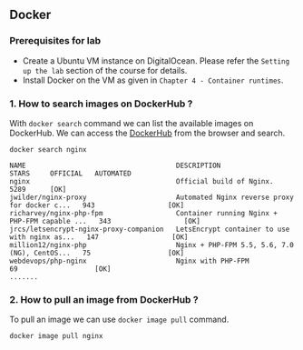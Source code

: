 ## Docker

### Prerequisites for lab
- Create a Ubuntu VM instance on DigitalOcean. Please refer the `Setting up the lab` section of the course for details.
- Install Docker on the VM as given in `Chapter 4 - Container runtimes`.


### 1. How to search images on DockerHub ?

With `docker search` command we can list the available images on DockerHub. We can access the [DockerHub](hub.docker.com) from the browser and search.


```command
docker search nginx
```
```output
NAME                                     DESCRIPTION                                     STARS     OFFICIAL   AUTOMATED
nginx                                    Official build of Nginx.                        5289      [OK]
jwilder/nginx-proxy                      Automated Nginx reverse proxy for docker c...   943                  [OK]
richarvey/nginx-php-fpm                  Container running Nginx + PHP-FPM capable ...   343                  [OK]
jrcs/letsencrypt-nginx-proxy-companion   LetsEncrypt container to use with nginx as...   147                  [OK]
million12/nginx-php                      Nginx + PHP-FPM 5.5, 5.6, 7.0 (NG), CentOS...   75                   [OK]
webdevops/php-nginx                      Nginx with PHP-FPM                              69                   [OK]
.......
```

###  2. How to pull an image from DockerHub ?

To pull an image we can use `docker image pull` command.



```command
docker image pull nginx
```

